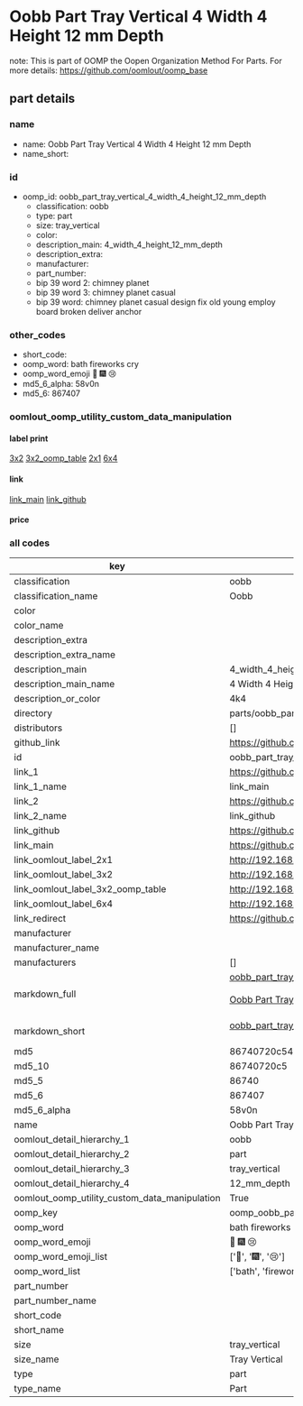 # Oobb Part Tray Vertical 4 Width 4 Height 12 mm Depth  

note: This is part of OOMP the Oopen Organization Method For Parts. For more details: https://github.com/oomlout/oomp_base

##  part details
  







### name
* name: Oobb Part Tray Vertical 4 Width 4 Height 12 mm Depth
* name_short: 
### id
* oomp_id: oobb_part_tray_vertical_4_width_4_height_12_mm_depth
  * classification: oobb
  * type: part
  * size: tray_vertical
  * color: 
  * description_main: 4_width_4_height_12_mm_depth
  * description_extra: 
  * manufacturer: 
  * part_number: 
  * bip 39 word 2: chimney planet
  * bip 39 word 3: chimney planet casual
  * bip 39 word: chimney planet casual design fix old young employ board broken deliver anchor

### other_codes
* short_code: 
* oomp_word: bath fireworks cry
* oomp_word_emoji :bath: :fireworks: :cry:
* md5_6_alpha: 58v0n
* md5_6: 867407






### oomlout_oomp_utility_custom_data_manipulation
#### label print
[3x2](http://192.168.1.245:1112/?label=oomp%2058v0n)
[3x2_oomp_table](http://192.168.1.108:1112/?label=oomp%2058v0n)
[2x1](http://192.168.1.242:1112/?label=oomp%2058v0n)
[6x4](http://192.168.1.55:1112/?label=oomp%2058v0n)    

#### link

[link_main](https://github.com/oomlout/oomlout_oomp_version_1_messy/tree/main/parts/oobb_part_tray_vertical_4_width_4_height_12_mm_depth) [link_github](https://github.com/oomlout/oomlout_oomp_version_1_messy/tree/main/parts/oobb_part_tray_vertical_4_width_4_height_12_mm_depth)                             

#### price







### all codes 
| key | value |  
| --- | --- |  
| classification | oobb |  
| classification_name | Oobb |  
| color |  |  
| color_name |  |  
| description_extra |  |  
| description_extra_name |  |  
| description_main | 4_width_4_height_12_mm_depth |  
| description_main_name | 4 Width 4 Height 12 mm Depth |  
| description_or_color | 4k4 |  
| directory | parts/oobb_part_tray_vertical_4_width_4_height_12_mm_depth |  
| distributors | [] |  
| github_link | https://github.com/oomlout/oomlout_oomp_part_src/tree/main/parts/oobb_part_tray_vertical_4_width_4_height_12_mm_depth |  
| id | oobb_part_tray_vertical_4_width_4_height_12_mm_depth |  
| link_1 | https://github.com/oomlout/oomlout_oomp_version_1_messy/tree/main/parts/oobb_part_tray_vertical_4_width_4_height_12_mm_depth |  
| link_1_name | link_main |  
| link_2 | https://github.com/oomlout/oomlout_oomp_version_1_messy/tree/main/parts/oobb_part_tray_vertical_4_width_4_height_12_mm_depth |  
| link_2_name | link_github |  
| link_github | https://github.com/oomlout/oomlout_oomp_version_1_messy/tree/main/parts/oobb_part_tray_vertical_4_width_4_height_12_mm_depth |  
| link_main | https://github.com/oomlout/oomlout_oomp_version_1_messy/tree/main/parts/oobb_part_tray_vertical_4_width_4_height_12_mm_depth |  
| link_oomlout_label_2x1 | http://192.168.1.242:1112/?label=oomp%2058v0n |  
| link_oomlout_label_3x2 | http://192.168.1.245:1112/?label=oomp%2058v0n |  
| link_oomlout_label_3x2_oomp_table | http://192.168.1.108:1112/?label=oomp%2058v0n |  
| link_oomlout_label_6x4 | http://192.168.1.55:1112/?label=oomp%2058v0n |  
| link_redirect | https://github.com/oomlout/oomlout_oomp_version_1_messy/tree/main/parts/oobb_part_tray_vertical_4_width_4_height_12_mm_depth |  
| manufacturer |  |  
| manufacturer_name |  |  
| manufacturers | [] |  
| markdown_full | [oobb_part_tray_vertical_4_width_4_height_12_mm_depth](none)<br>[](none)<br>[Oobb Part Tray Vertical 4 Width 4 Height 12 Mm Depth](none)<br><br> |  
| markdown_short | [oobb_part_tray_vertical_4_width_4_height_12_mm_depth](none)<br><br> |  
| md5 | 86740720c548ffea682c03bc47697940 |  
| md5_10 | 86740720c5 |  
| md5_5 | 86740 |  
| md5_6 | 867407 |  
| md5_6_alpha | 58v0n |  
| name | Oobb Part Tray Vertical 4 Width 4 Height 12 mm Depth |  
| oomlout_detail_hierarchy_1 | oobb |  
| oomlout_detail_hierarchy_2 | part |  
| oomlout_detail_hierarchy_3 | tray_vertical |  
| oomlout_detail_hierarchy_4 | 12_mm_depth |  
| oomlout_oomp_utility_custom_data_manipulation | True |  
| oomp_key | oomp_oobb_part_tray_vertical_4_width_4_height_12_mm_depth |  
| oomp_word | bath fireworks cry |  
| oomp_word_emoji | :bath: :fireworks: :cry: |  
| oomp_word_emoji_list | [':bath:', ':fireworks:', ':cry:'] |  
| oomp_word_list | ['bath', 'fireworks', 'cry'] |  
| part_number |  |  
| part_number_name |  |  
| short_code |  |  
| short_name |  |  
| size | tray_vertical |  
| size_name | Tray Vertical |  
| type | part |  
| type_name | Part |  
